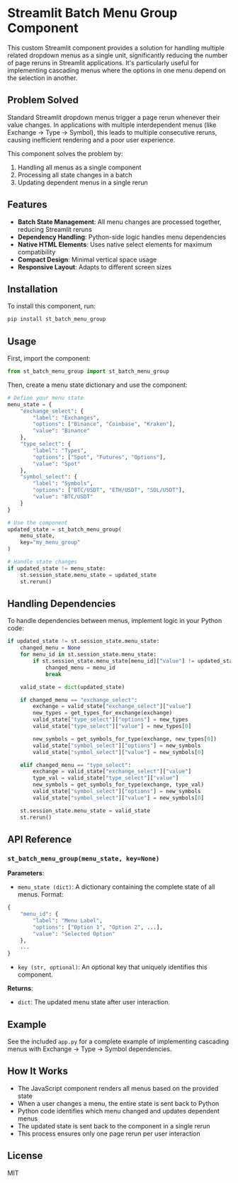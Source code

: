 # Streamlit Batch Menu Group Component

This custom Streamlit component provides a solution for handling multiple related dropdown menus as a single unit, significantly reducing the number of page reruns in Streamlit applications. It's particularly useful for implementing cascading menus where the options in one menu depend on the selection in another.

## Problem Solved

Standard Streamlit dropdown menus trigger a page rerun whenever their value changes. In applications with multiple interdependent menus (like Exchange → Type → Symbol), this leads to multiple consecutive reruns, causing inefficient rendering and a poor user experience.

This component solves the problem by:
1. Handling all menus as a single component
2. Processing all state changes in a batch
3. Updating dependent menus in a single rerun

## Features

- **Batch State Management**: All menu changes are processed together, reducing Streamlit reruns  
- **Dependency Handling**: Python-side logic handles menu dependencies  
- **Native HTML Elements**: Uses native select elements for maximum compatibility  
- **Compact Design**: Minimal vertical space usage  
- **Responsive Layout**: Adapts to different screen sizes  

## Installation

To install this component, run:

```bash
pip install st_batch_menu_group
```

## Usage

First, import the component:

```python
from st_batch_menu_group import st_batch_menu_group
```

Then, create a menu state dictionary and use the component:

```python
# Define your menu state
menu_state = {
    "exchange_select": {
        "label": "Exchanges",
        "options": ["Binance", "Coinbase", "Kraken"],
        "value": "Binance"
    },
    "type_select": {
        "label": "Types",
        "options": ["Spot", "Futures", "Options"],
        "value": "Spot"
    },
    "symbol_select": {
        "label": "Symbols",
        "options": ["BTC/USDT", "ETH/USDT", "SOL/USDT"],
        "value": "BTC/USDT"
    }
}

# Use the component
updated_state = st_batch_menu_group(
    menu_state,
    key="my_menu_group"
)

# Handle state changes
if updated_state != menu_state:
    st.session_state.menu_state = updated_state
    st.rerun()
```

## Handling Dependencies

To handle dependencies between menus, implement logic in your Python code:

```python
if updated_state != st.session_state.menu_state:
    changed_menu = None
    for menu_id in st.session_state.menu_state:
        if st.session_state.menu_state[menu_id]["value"] != updated_state[menu_id]["value"]:
            changed_menu = menu_id
            break

    valid_state = dict(updated_state)

    if changed_menu == "exchange_select":
        exchange = valid_state["exchange_select"]["value"]
        new_types = get_types_for_exchange(exchange)
        valid_state["type_select"]["options"] = new_types
        valid_state["type_select"]["value"] = new_types[0]

        new_symbols = get_symbols_for_type(exchange, new_types[0])
        valid_state["symbol_select"]["options"] = new_symbols
        valid_state["symbol_select"]["value"] = new_symbols[0]

    elif changed_menu == "type_select":
        exchange = valid_state["exchange_select"]["value"]
        type_val = valid_state["type_select"]["value"]
        new_symbols = get_symbols_for_type(exchange, type_val)
        valid_state["symbol_select"]["options"] = new_symbols
        valid_state["symbol_select"]["value"] = new_symbols[0]

    st.session_state.menu_state = valid_state
    st.rerun()
```

## API Reference

### `st_batch_menu_group(menu_state, key=None)`

**Parameters**:

- `menu_state (dict)`: A dictionary containing the complete state of all menus. Format:
```python
{
    "menu_id": {
        "label": "Menu Label",
        "options": ["Option 1", "Option 2", ...],
        "value": "Selected Option"
    },
    ...
}
```

- `key (str, optional)`: An optional key that uniquely identifies this component.

**Returns**:
- `dict`: The updated menu state after user interaction.

## Example

See the included `app.py` for a complete example of implementing cascading menus with Exchange → Type → Symbol dependencies.

## How It Works

- The JavaScript component renders all menus based on the provided state  
- When a user changes a menu, the entire state is sent back to Python  
- Python code identifies which menu changed and updates dependent menus  
- The updated state is sent back to the component in a single rerun  
- This process ensures only one page rerun per user interaction  

## License

MIT
